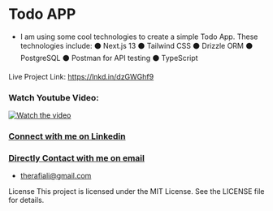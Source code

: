 
# Todo APP
- I am using some cool technologies to create a simple Todo App. These technologies include:
  ⚫ Next.js 13
  ⚫ Tailwind CSS
  ⚫ Drizzle ORM
  ⚫ PostgreSQL
  ⚫ Postman for API testing
  ⚫ TypeScript

Live Project Link: https://lnkd.in/dzGWGhf9

### Watch Youtube Video:
[![Watch the video](https://i.ytimg.com/vi/OLWVr-huvMM/hqdefault.jpg?sqp=-oaymwEcCPYBEIoBSFXyq4qpAw4IARUAAIhCGAFwAcABBg==&rs=AOn4CLDKYxHZM8VoVcZ_AmezERmi_PzZeg)](https://youtu.be/OLWVr-huvMM)

### [Connect with me on Linkedin](https://www.linkedin.com/in/therafiali/)
### [Directly Contact with me on email](mailto:therafiali@gmial.com)
- therafiali@gmail.com

License
This project is licensed under the MIT License. See the LICENSE file for details.
